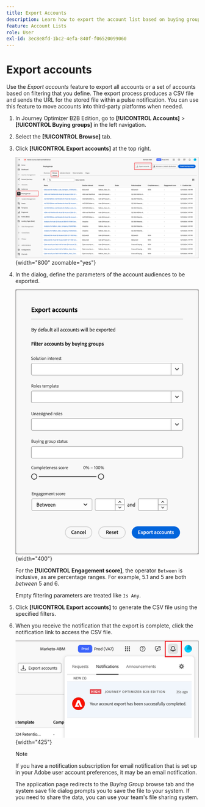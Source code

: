 ```yaml
---
title: Export Accounts
description: Learn how to export the account list based on buying groups filter.
feature: Account Lists
role: User
exl-id: 3ec8e8fd-1bc2-4efa-840f-f06520099060
---
```

# Export accounts

Use the _Export accounts_ feature to export all accounts or a set of accounts based on filtering that you define. The export process produces a CSV file and sends the URL for the stored file within a pulse notification. You can use this feature to move accounts into third-party platforms when needed.

1. In Journey Optimizer B2B Edition, go to **[!UICONTROL Accounts]** > **[!UICONTROL Buying groups]** in the left navigation.

1. Select the **[!UICONTROL Browse]** tab.

1. Click **[!UICONTROL Export accounts]** at the top right.

   ![Edit account details](./assets/export-accounts.png){width="800" zoomable="yes"}

1. In the dialog, define the parameters of the account audiences to be exported.

   ![Specify the account audience filtering](./assets/export-accounts-dialog.png){width="400"}

   For the **[!UICONTROL Engagement score]**, the operator `Between` is inclusive, as are percentage ranges. For example, 5.1 and 5 are both _between_ 5 and 6.

   Empty filtering parameters are treated like `Is Any`.

1. Click **[!UICONTROL Export accounts]** to generate the CSV file using the specified filters.

1. When you receive the notification that the export is complete, click the notification link to access the CSV file.

   ![Click the notification to download the exported accounts list CSV file](./assets/export-accounts-notification.png){width="425"}

   >[!NOTE]
   >
   >If you have a notification subscription for email notification that is set up in your Adobe user account preferences, it may be an email notification.

   The application page redirects to the _Buying Group_ browse tab and the system save file dialog prompts you to save the file to your system. If you need to share the data, you can use your team's file sharing system.
